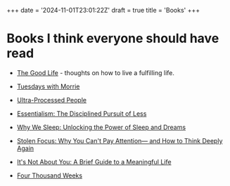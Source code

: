 +++
date = '2024-11-01T23:01:22Z'
draft = true
title = 'Books'
+++

# Books I think everyone should have read

- [The Good Life](https://www.goodreads.com/book/show/61272271-the-good-life) - thoughts on how to live a fulfilling life.

- [Tuesdays with Morrie](https://www.goodreads.com/book/show/22452351-tuesdays-with-morrie-mori-wa-hamkkehan-hwayoil)
- [Ultra-Processed People](https://www.goodreads.com/book/show/62586003-ultra-processed-people)
- [Essentialism: The Disciplined Pursuit of Less](https://www.goodreads.com/book/show/18077875-essentialism)
- [Why We Sleep: Unlocking the Power of Sleep and Dreams](https://www.goodreads.com/book/show/34466963-why-we-sleep)
- [Stolen Focus: Why You Can't Pay Attention— and How to Think Deeply Again](https://www.goodreads.com/book/show/57933306-stolen-focus)
- [It's Not About You: A Brief Guide to a Meaningful Life](https://www.goodreads.com/book/show/49208847-it-s-not-about-you)
- [Four Thousand Weeks](https://www.goodreads.com/book/show/54785515-four-thousand-weeks)
